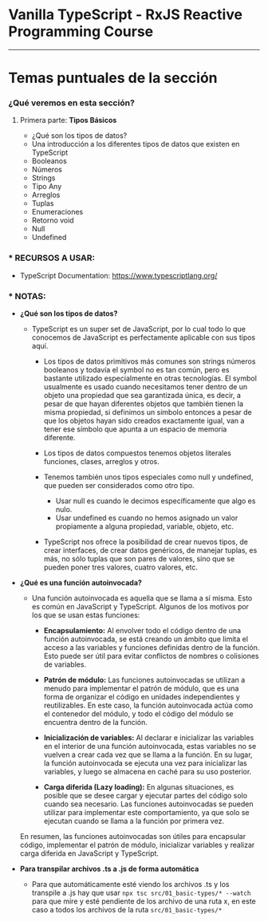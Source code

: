 # Vanilla TypeScript - RxJS Reactive Programming Course

---

# Temas puntuales de la sección

### ¿Qué veremos en esta sección?

1. Primera parte: **Tipos Básicos**

   - ¿Qué son los tipos de datos?
   - Una introducción a los diferentes tipos de datos que existen en TypeScript
   - Booleanos
   - Números
   - Strings
   - Tipo Any
   - Arreglos
   - Tuplas
   - Enumeraciones
   - Retorno void
   - Null
   - Undefined

### \* RECURSOS A USAR:

- TypeScript Documentation: https://www.typescriptlang.org/

### \* NOTAS:

- **¿Qué son los tipos de datos?**

  - TypeScript es un super set de JavaScript, por lo cual todo lo que conocemos de JavaScript es perfectamente aplicable con sus tipos aquí.

    - Los tipos de datos primitivos más comunes son strings números booleanos y todavía el symbol no es tan común, pero es bastante utilizado especialmente en otras tecnologías. El symbol usualmente es usado cuando necesitamos tener dentro de un objeto una propiedad que sea garantizada única, es decir, a pesar de que hayan diferentes objetos que también tienen la misma propiedad, si definimos un símbolo entonces a pesar de que los objetos hayan sido creados exactamente igual, van a tener ese símbolo que apunta a un espacio de memoria diferente.

    - Los tipos de datos compuestos tenemos objetos literales funciones, clases, arreglos y otros.

    - Tenemos también unos tipos especiales como null y undefined, que pueden ser considerados como otro tipo.

      - Usar null es cuando le decimos específicamente que algo es nulo.
      - Usar undefined es cuando no hemos asignado un valor propiamente a alguna propiedad, variable, objeto, etc.

    - TypeScript nos ofrece la posibilidad de crear nuevos tipos, de crear interfaces, de crear datos genéricos, de manejar tuplas, es más, no sólo tuplas que son pares de valores, sino que se pueden poner tres valores, cuatro valores, etc.

- **¿Qué es una función autoinvocada?**

  - Una función autoinvocada es aquella que se llama a sí misma. Esto es común en JavaScript y TypeScript. Algunos de los motivos por los que se usan estas funciones:

    - **Encapsulamiento:** Al envolver todo el código dentro de una función autoinvocada, se está creando un ámbito que limita el acceso a las variables y funciones definidas dentro de la función. Esto puede ser útil para evitar conflictos de nombres o colisiones de variables.

    - **Patrón de módulo:** Las funciones autoinvocadas se utilizan a menudo para implementar el patrón de módulo, que es una forma de organizar el código en unidades independientes y reutilizables. En este caso, la función autoinvocada actúa como el contenedor del módulo, y todo el código del módulo se encuentra dentro de la función.

    - **Inicialización de variables:** Al declarar e inicializar las variables en el interior de una función autoinvocada, estas variables no se vuelven a crear cada vez que se llama a la función. En su lugar, la función autoinvocada se ejecuta una vez para inicializar las variables, y luego se almacena en caché para su uso posterior.

    - **Carga diferida (Lazy loading):** En algunas situaciones, es posible que se desee cargar y ejecutar partes del código solo cuando sea necesario. Las funciones autoinvocadas se pueden utilizar para implementar este comportamiento, ya que solo se ejecutan cuando se llama a la función por primera vez.

  En resumen, las funciones autoinvocadas son útiles para encapsular código, implementar el patrón de módulo, inicializar variables y realizar carga diferida en JavaScript y TypeScript.

- **Para transpilar archivos .ts a .js de forma automática**

  - Para que automáticamente esté viendo los archivos .ts y los transpile a .js hay que usar `npx tsc src/01_basic-types/* --watch` para que mire y esté pendiente de los archivo de una ruta x, en este caso a todos los archivos de la ruta `src/01_basic-types/*`
